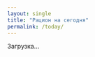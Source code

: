```yaml
---
layout: single
title: "Рацион на сегодня"
permalink: /today/
---
```


<div id="today-content">Загрузка...</div>

<script>
(async function(){
  // 1. Вычисляем сегодняшнюю дату
  const now = new Date();
  const dow = now.getDay(); // 0=Вс … 6=Сб
  const ruDays = ['Воскресенье','Понедельник','Вторник','Среда','Четверг','Пятница','Суббота'];
  const dayName = ruDays[dow];
  const weekNum = Math.min(4, Math.ceil(now.getDate()/7)); // 1–4

  const parser = new DOMParser();
  const container = document.getElementById('today-content');
  try {
    // 2. Меню: fetch /menu/, найти <h2>Неделя X</h2> → за ним <h3>dayName</h3> → за ним <ul>
    let res = await fetch('/menu/');
    let doc = parser.parseFromString(await res.text(), 'text/html');
    let weekHeader = [...doc.querySelectorAll('h2')].find(h=>h.textContent.trim()===`Неделя ${weekNum}`);
    let mealsList;
    if (weekHeader) {
      let el = weekHeader.nextElementSibling;
      while(el){
        if (el.tagName==='H3' && el.textContent.trim()===dayName) {
          mealsList = el.nextElementSibling; break;
        }
        el = el.nextElementSibling;
      }
    }

    // 3. Тренировка: fetch /workouts/, найти <h4>Основной блок</h4> → выбрать 'День A' или 'День B'
    res = await fetch('/workouts/');
    doc = parser.parseFromString(await res.text(), 'text/html');
    let mainBlock = [...doc.querySelectorAll('h4')].find(h=>h.textContent.includes('Основной блок'));
    let type = [1,3,5].includes(dow)? 'A':'B';
    let workoutList;
    if (mainBlock) {
      let el = mainBlock.nextElementSibling;
      while(el){
        if (el.tagName==='P' && el.textContent.includes(`День ${type}`)) {
          workoutList = el.nextElementSibling; break;
        }
        el = el.nextElementSibling;
      }
    }

    // 4. Покупки: fetch /shopping/, найти <h2>Неделя X</h2> → за ним <ul>
    res = await fetch('/shopping/');
    doc = parser.parseFromString(await res.text(), 'text/html');
    weekHeader = [...doc.querySelectorAll('h2')].find(h=>h.textContent.trim()===`Неделя ${weekNum}`);
    let shopList;
    if (weekHeader) {
      shopList = weekHeader.nextElementSibling;
    }

    // 5. Рендер
    let html = `<h2>Рацион на ${dayName}, неделя ${weekNum}</h2>`;
    if (mealsList) html += mealsList.outerHTML;
    html += `<h2>Тренировка (День ${type})</h2>`;
    if (workoutList) html += workoutList.outerHTML;
    html += `<h2>Список покупок (неделя ${weekNum})</h2>`;
    if (shopList) html += shopList.outerHTML;

    container.innerHTML = html;
  } catch(e){
    console.error(e);
    container.textContent = 'Ошибка загрузки данных.';
  }
})();
</script>
